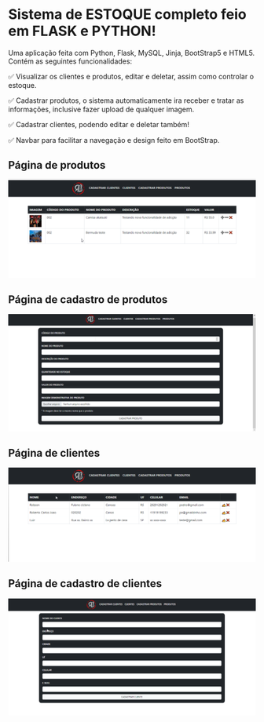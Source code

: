 # Sistema de ESTOQUE completo feio em FLASK e PYTHON!
Uma aplicação feita com Python, Flask, MySQL, Jinja, BootStrap5 e HTML5.
Contém as seguintes funcionalidades:

✅ Visualizar os clientes e produtos, editar e deletar, assim como controlar o estoque.

✅ Cadastrar produtos, o sistema automaticamente ira receber e tratar as informações, inclusive fazer upload de qualquer imagem.

✅ Cadastrar clientes, podendo editar e deletar também!

✅ Navbar para facilitar a navegação e design feito em BootStrap.

## Página de produtos
![Produtos](./Produtos.png)

## Página de cadastro de produtos
![Add produto](https://github.com/bonifacio-pedro/rb-estoque/blob/main/Add%20produto.png)

## Página de clientes
![Clientes](./Clientes.png)

## Página de cadastro de clientes
![Add Clientes](https://github.com/bonifacio-pedro/rb-estoque/blob/main/Add%20cliente.png)

